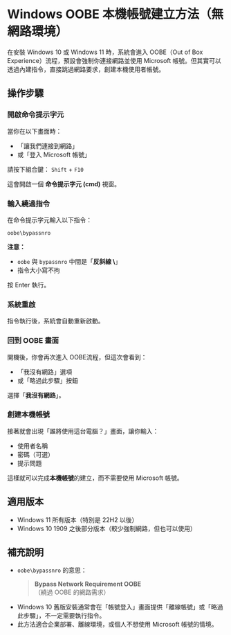 # Windows OOBE 本機帳號建立方法（無網路環境）

在安裝 Windows 10 或 Windows 11 時，系統會進入 OOBE（Out of Box Experience）流程，預設會強制你連接網路並使用 Microsoft 帳號。但其實可以透過內建指令，直接跳過網路要求，創建本機使用者帳號。


## 操作步驟

### 開啟命令提示字元
當你在以下畫面時：
- 「讓我們連接到網路」
- 或「登入 Microsoft 帳號」

請按下組合鍵：
`Shift` + `F10`

這會開啟一個 **命令提示字元 (cmd)** 視窗。


### 輸入繞過指令

在命令提示字元輸入以下指令：
```
oobe\bypassnro
```

**注意：**
- `oobe` 與 `bypassnro` 中間是「**反斜線 \\**」
- 指令大小寫不拘

按 Enter 執行。



### 系統重啟

指令執行後，系統會自動重新啟動。


### 回到 OOBE 畫面

開機後，你會再次進入 OOBE流程，但這次會看到：
- 「我沒有網路」選項
- 或「略過此步驟」按鈕

選擇「**我沒有網路**」。



### 創建本機帳號

接著就會出現「誰將使用這台電腦？」畫面，讓你輸入：
- 使用者名稱
- 密碼（可選）
- 提示問題

這樣就可以完成**本機帳號**的建立，而不需要使用 Microsoft 帳號。



## 適用版本
- Windows 11 所有版本（特別是 22H2 以後）
- Windows 10 1909 之後部分版本（較少強制網路，但也可以使用）  

## 補充說明

- `oobe\bypassnro` 的意思：
  > **Bypass Network Requirement OOBE**  
  > （繞過 OOBE 的網路需求）
- Windows 10 舊版安裝通常會在「帳號登入」畫面提供「離線帳號」或「略過此步驟」，不一定需要執行指令。
- 此方法適合企業部署、離線環境，或個人不想使用 Microsoft 帳號的情境。
